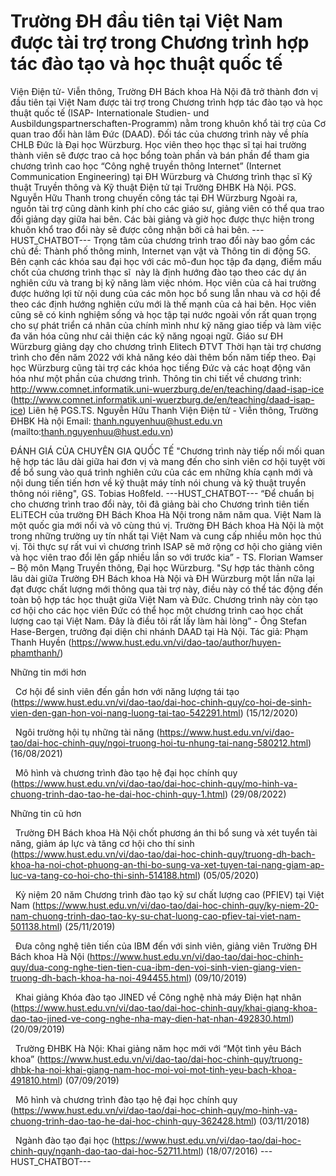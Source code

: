 # Trường ĐH đầu tiên tại Việt Nam được tài trợ trong Chương trình hợp tác đào tạo và học thuật quốc tế

Viện Điện tử- Viễn thông, Trường ĐH Bách khoa Hà Nội đã trở thành đơn vị đầu tiên tại Việt Nam được tài trợ trong Chương trình hợp tác đào tạo và học thuật quốc tế (ISAP- Internationale Studien- und Ausbildungspartnerschaften-Programm) nằm trong khuôn khổ tài trợ của Cơ quan trao đổi hàn lâm Đức (DAAD). Đối tác của chương trình này về phía CHLB Đức là Đại học Würzburg.
Học viên theo học thạc sĩ tại hai trường thành viên sẽ được trao cả học bổng toàn phần và bán phần để tham gia chương trình cao học “Công nghệ truyền thông Internet” (Internet Communication Engineering) tại ĐH Würzburg và Chương trình thạc sĩ Kỹ thuật Truyền thông và Kỹ thuật Điện tử tại Trường ĐHBK Hà Nội. PGS. Nguyễn Hữu Thanh trong chuyến công tác tại ĐH Würzburg
Ngoài ra, nguồn tài trợ cũng dành kinh phí cho các giáo sư, giảng viên có thể qua trao đổi giảng dạy giữa hai bên. Các bài giảng và giờ học được thực hiện trong khuôn khổ trao đổi này sẽ được công nhận bởi cả hai bên. 
 ---HUST_CHATBOT---
Trọng tâm của chương trình trao đổi này bao gồm các chủ đề: Thành phố thông minh, Internet vạn vật và Thông tin di động 5G. Bên cạnh các khóa sau đại học với các mô-đun học tập đa dạng, điểm mấu chốt của chương trình thạc sĩ  này là định hướng đào tạo theo các dự án nghiên cứu và trang bị kỹ năng làm việc nhóm. Học viên của cả hai trường được hưởng lợi từ nội dung của các môn học bổ sung lẫn nhau và cơ hội để theo các định hướng nghiên cứu mới là thế mạnh của cả hai bên. Học viên cũng sẽ có kinh nghiệm sống và học tập tại nước ngoài vốn rất quan trọng cho sự phát triển cá nhân của chính mình như kỹ năng giao tiếp và làm việc đa văn hóa cũng như cải thiện các kỹ năng ngoại ngữ. Giáo sư ĐH Würzburg giảng dạy cho chương trình Elitech ĐTVT
Thời hạn tài trợ chương trình cho đến năm 2022 với khả năng kéo dài thêm bốn năm tiếp theo. Đại học Würzburg cũng tài trợ các khóa học tiếng Đức và các hoạt động văn hóa như một phần của chương trình. Thông tin chi tiết về chương trình: 
http://www.comnet.informatik.uni-wuerzburg.de/en/teaching/daad-isap-ice (http://www.comnet.informatik.uni-wuerzburg.de/en/teaching/daad-isap-ice)
Liên hệ
PGS.TS. Nguyễn Hữu Thanh
Viện Điện tử - Viễn thông, Trường ĐHBK Hà nội
Email: thanh.nguyenhuu@hust.edu.vn (mailto:thanh.nguyenhuu@hust.edu.vn)

ĐÁNH GIÁ CỦA CHUYÊN GIA QUỐC TẾ
"Chương trình này tiếp nối mối quan hệ hợp tác lâu dài giữa hai đơn vị và mang đến cho sinh viên cơ hội tuyệt vời để bổ sung vào quá trình nghiên cứu của các em những khía cạnh mới và nội dung tiến tiến hơn về kỹ thuật máy tính nói chung và kỹ thuật truyền thông nói riêng", GS. Tobias Hoßfeld. 
 ---HUST_CHATBOT---
“Để chuẩn bị cho chương trình trao đổi này, tôi đã giảng bài cho Chương trình tiên tiến ELiTECH của trường ĐH Bách Khoa Hà Nội trong năm năm qua. Việt Nam là một quốc gia mới nổi và vô cùng thú vị. Trường ĐH Bách khoa Hà Nội là một trong những trường uy tín nhất tại Việt Nam và cung cấp nhiều môn học thú vị. Tôi thực sự rất vui vì chương trình ISAP sẽ mở rộng cơ hội cho giảng viên và học viên trao đổi lên gấp nhiều lần so với trước kia” - TS. Florian Wamser – Bộ môn Mạng Truyền thông, Đại học Würzburg. "Sự hợp tác thành công lâu dài giữa Trường ĐH Bách khoa Hà Nội và ĐH Würzburg một lần nữa lại đạt được chất lượng mới thông qua tài trợ này, điều này có thể tác động đến toàn bộ hợp tác học thuật giữa Việt Nam và Đức. Chương trình này còn tạo cơ hội cho các học viên Đức có thể học một chương trình cao học chất lượng cao tại Việt Nam. Đây là điều tôi rất lấy làm hài lòng” - Ông Stefan Hase-Bergen, trưởng đại diện chi nhánh DAAD tại Hà Nội. Tác giả: Phạm Thanh Huyền (https://www.hust.edu.vn/vi/dao-tao/author/huyen-phamthanh/)

Những tin mới hơn

 
Cơ hội để sinh viên đến gần hơn với năng lượng tái tạo (https://www.hust.edu.vn/vi/dao-tao/dai-hoc-chinh-quy/co-hoi-de-sinh-vien-den-gan-hon-voi-nang-luong-tai-tao-542291.html)
(15/12/2020)

 
Ngôi trường hội tụ những tài năng (https://www.hust.edu.vn/vi/dao-tao/dai-hoc-chinh-quy/ngoi-truong-hoi-tu-nhung-tai-nang-580212.html)
(16/08/2021)

 
Mô hình và chương trình đào tạo hệ đại học chính quy (https://www.hust.edu.vn/vi/dao-tao/dai-hoc-chinh-quy/mo-hinh-va-chuong-trinh-dao-tao-he-dai-hoc-chinh-quy-1.html)
(29/08/2022)

Những tin cũ hơn

 
Trường ĐH Bách khoa Hà Nội chốt phương án thi bổ sung và xét tuyển tài năng, giảm áp lực và tăng cơ hội cho thí sinh (https://www.hust.edu.vn/vi/dao-tao/dai-hoc-chinh-quy/truong-dh-bach-khoa-ha-noi-chot-phuong-an-thi-bo-sung-va-xet-tuyen-tai-nang-giam-ap-luc-va-tang-co-hoi-cho-thi-sinh-514188.html)
(05/05/2020)

 
Kỷ niệm 20 năm Chương trình đào tạo kỹ sư chất lượng cao (PFIEV) tại Việt Nam (https://www.hust.edu.vn/vi/dao-tao/dai-hoc-chinh-quy/ky-niem-20-nam-chuong-trinh-dao-tao-ky-su-chat-luong-cao-pfiev-tai-viet-nam-501138.html)
(25/11/2019)

 
Đưa công nghệ tiên tiến của IBM đến với sinh viên, giảng viên Trường ĐH Bách khoa Hà Nội (https://www.hust.edu.vn/vi/dao-tao/dai-hoc-chinh-quy/dua-cong-nghe-tien-tien-cua-ibm-den-voi-sinh-vien-giang-vien-truong-dh-bach-khoa-ha-noi-494455.html)
(09/10/2019)

 
Khai giảng Khóa đào tạo JINED về Công nghệ nhà máy Điện hạt nhân (https://www.hust.edu.vn/vi/dao-tao/dai-hoc-chinh-quy/khai-giang-khoa-dao-tao-jined-ve-cong-nghe-nha-may-dien-hat-nhan-492830.html)
(20/09/2019)

 
Trường ĐHBK Hà Nội: Khai giảng năm học mới với “Một tình yêu Bách khoa” (https://www.hust.edu.vn/vi/dao-tao/dai-hoc-chinh-quy/truong-dhbk-ha-noi-khai-giang-nam-hoc-moi-voi-mot-tinh-yeu-bach-khoa-491810.html)
(07/09/2019)

 
Mô hình và chương trình đào tạo hệ đại học chính quy (https://www.hust.edu.vn/vi/dao-tao/dai-hoc-chinh-quy/mo-hinh-va-chuong-trinh-dao-tao-he-dai-hoc-chinh-quy-362428.html)
(03/11/2018)

 
Ngành đào tạo đại học (https://www.hust.edu.vn/vi/dao-tao/dai-hoc-chinh-quy/nganh-dao-tao-dai-hoc-52711.html)
(18/07/2016) 
 ---HUST_CHATBOT---
